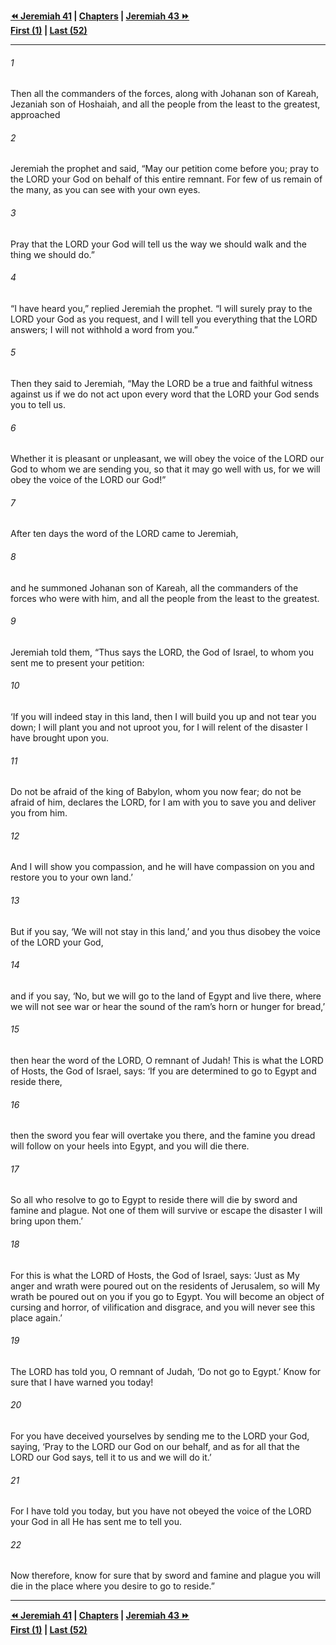   
**[⏪ Jeremiah 41](./Jeremiah%2041.md) | [Chapters](./_index.md) | [Jeremiah 43 ⏩](./Jeremiah%2043.md)**  
**[First (1)](./Jeremiah%201.md) | [Last (52)](./Jeremiah%2052.md)**  
  
---  
  
###### 1  
Then all the commanders of the forces, along with Johanan son of Kareah, Jezaniah son of Hoshaiah, and all the people from the least to the greatest, approached  
  
###### 2  
Jeremiah the prophet and said, “May our petition come before you; pray to the LORD your God on behalf of this entire remnant. For few of us remain of the many, as you can see with your own eyes.  
  
###### 3  
Pray that the LORD your God will tell us the way we should walk and the thing we should do.”  
  
###### 4  
“I have heard you,” replied Jeremiah the prophet. “I will surely pray to the LORD your God as you request, and I will tell you everything that the LORD answers; I will not withhold a word from you.”  
  
###### 5  
Then they said to Jeremiah, “May the LORD be a true and faithful witness against us if we do not act upon every word that the LORD your God sends you to tell us.  
  
###### 6  
Whether it is pleasant or unpleasant, we will obey the voice of the LORD our God to whom we are sending you, so that it may go well with us, for we will obey the voice of the LORD our God!”  
  
###### 7  
After ten days the word of the LORD came to Jeremiah,  
  
###### 8  
and he summoned Johanan son of Kareah, all the commanders of the forces who were with him, and all the people from the least to the greatest.  
  
###### 9  
Jeremiah told them, “Thus says the LORD, the God of Israel, to whom you sent me to present your petition:  
  
###### 10  
‘If you will indeed stay in this land, then I will build you up and not tear you down; I will plant you and not uproot you, for I will relent of the disaster I have brought upon you.  
  
###### 11  
Do not be afraid of the king of Babylon, whom you now fear; do not be afraid of him, declares the LORD, for I am with you to save you and deliver you from him.  
  
###### 12  
And I will show you compassion, and he will have compassion on you and restore you to your own land.’  
  
###### 13  
But if you say, ‘We will not stay in this land,’ and you thus disobey the voice of the LORD your God,  
  
###### 14  
and if you say, ‘No, but we will go to the land of Egypt and live there, where we will not see war or hear the sound of the ram’s horn or hunger for bread,’  
  
###### 15  
then hear the word of the LORD, O remnant of Judah! This is what the LORD of Hosts, the God of Israel, says: ‘If you are determined to go to Egypt and reside there,  
  
###### 16  
then the sword you fear will overtake you there, and the famine you dread will follow on your heels into Egypt, and you will die there.  
  
###### 17  
So all who resolve to go to Egypt to reside there will die by sword and famine and plague. Not one of them will survive or escape the disaster I will bring upon them.’  
  
###### 18  
For this is what the LORD of Hosts, the God of Israel, says: ‘Just as My anger and wrath were poured out on the residents of Jerusalem, so will My wrath be poured out on you if you go to Egypt. You will become an object of cursing and horror, of vilification and disgrace, and you will never see this place again.’  
  
###### 19  
The LORD has told you, O remnant of Judah, ‘Do not go to Egypt.’ Know for sure that I have warned you today!  
  
###### 20  
For you have deceived yourselves by sending me to the LORD your God, saying, ‘Pray to the LORD our God on our behalf, and as for all that the LORD our God says, tell it to us and we will do it.’  
  
###### 21  
For I have told you today, but you have not obeyed the voice of the LORD your God in all He has sent me to tell you.  
  
###### 22  
Now therefore, know for sure that by sword and famine and plague you will die in the place where you desire to go to reside.”  
  
  
---  
  
**[⏪ Jeremiah 41](./Jeremiah%2041.md) | [Chapters](./_index.md) | [Jeremiah 43 ⏩](./Jeremiah%2043.md)**  
**[First (1)](./Jeremiah%201.md) | [Last (52)](./Jeremiah%2052.md)**  
  
